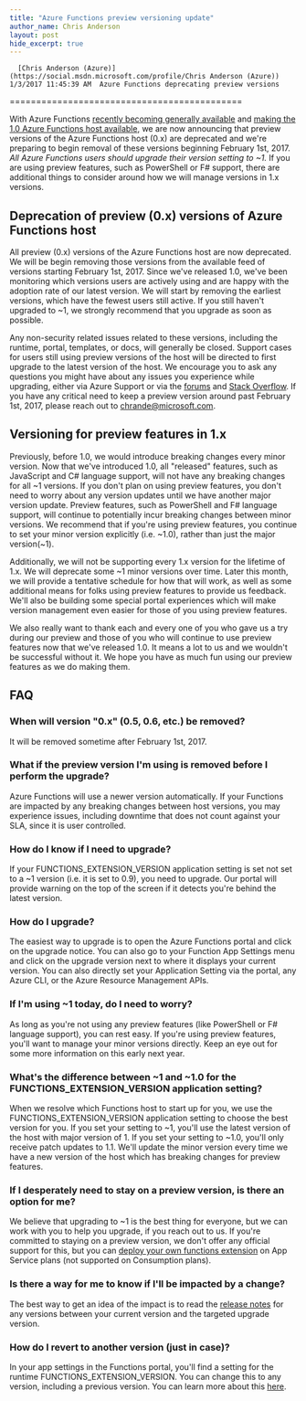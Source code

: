 ```yaml
---
title: "Azure Functions preview versioning update"
author_name: Chris Anderson 
layout: post
hide_excerpt: true
---
```

      [Chris Anderson (Azure)](https://social.msdn.microsoft.com/profile/Chris Anderson (Azure))  1/3/2017 11:45:39 AM  Azure Functions deprecating preview versions
============================================

 With Azure Functions [recently becoming generally available](https://azure.microsoft.com/en-us/blog/announcing-general-availability-of-azure-functions/) and [making the 1.0 Azure Functions host available](https://github.com/Azure/azure-webjobs-sdk-script/releases/tag/v1.0.10604), we are now announcing that preview versions of the Azure Functions host (0.x) are deprecated and we're preparing to begin removal of these versions beginning February 1st, 2017. *All Azure Functions users should upgrade their version setting to ~1.* If you are using preview features, such as PowerShell or F# support, there are additional things to consider around how we will manage versions in 1.x versions.

 Deprecation of preview (0.x) versions of Azure Functions host
-------------------------------------------------------------

 All preview (0.x) versions of the Azure Functions host are now deprecated. We will be begin removing those versions from the available feed of versions starting February 1st, 2017. Since we've released 1.0, we've been monitoring which versions users are actively using and are happy with the adoption rate of our latest version. We will start by removing the earliest versions, which have the fewest users still active. If you still haven't upgraded to ~1, we strongly recommend that you upgrade as soon as possible.

 Any non-security related issues related to these versions, including the runtime, portal, templates, or docs, will generally be closed. Support cases for users still using preview versions of the host will be directed to first upgrade to the latest version of the host. We encourage you to ask any questions you might have about any issues you experience while upgrading, either via Azure Support or via the [forums](https://social.msdn.microsoft.com/Forums/azure/en-US/home?forum=AzureFunctions) and [Stack Overflow](http://stackoverflow.com/questions/tagged/azure-functions). If you have any critical need to keep a preview version around past February 1st, 2017, please reach out to chrande@microsoft.com. 

 Versioning for preview features in 1.x
--------------------------------------

 Previously, before 1.0, we would introduce breaking changes every minor version. Now that we've introduced 1.0, all "released" features, such as JavaScript and C# language support, will not have any breaking changes for all ~1 versions. If you don't plan on using preview features, you don't need to worry about any version updates until we have another major version update. Preview features, such as PowerShell and F# language support, will continue to potentially incur breaking changes between minor versions. We recommend that if you're using preview features, you continue to set your minor version explicitly (i.e. ~1.0), rather than just the major version(~1). 

 Additionally, we will not be supporting every 1.x version for the lifetime of 1.x. We will deprecate some ~1 minor versions over time. Later this month, we will provide a tentative schedule for how that will work, as well as some additional means for folks using preview features to provide us feedback. We'll also be building some special portal experiences which will make version management even easier for those of you using preview features.

 We also really want to thank each and every one of you who gave us a try during our preview and those of you who will continue to use preview features now that we've released 1.0. It means a lot to us and we wouldn't be successful without it. We hope you have as much fun using our preview features as we do making them.

 FAQ
---

 ### When will version "0.x" (0.5, 0.6, etc.) be removed?

 It will be removed sometime after February 1st, 2017.

 ### What if the preview version I'm using is removed before I perform the upgrade?

 Azure Functions will use a newer version automatically. If your Functions are impacted by any breaking changes between host versions, you may experience issues, including downtime that does not count against your SLA, since it is user controlled.

 ### How do I know if I need to upgrade?

 If your FUNCTIONS\_EXTENSION\_VERSION application setting is set not set to a ~1 version (i.e. it is set to 0.9), you need to upgrade. Our portal will provide warning on the top of the screen if it detects you're behind the latest version.

 ### How do I upgrade?

 The easiest way to upgrade is to open the Azure Functions portal and click on the upgrade notice. You can also go to your Function App Settings menu and click on the upgrade version next to where it displays your current version. You can also directly set your Application Setting via the portal, any Azure CLI, or the Azure Resource Management APIs.

 ### If I'm using ~1 today, do I need to worry?

 As long as you're not using any preview features (like PowerShell or F# language support), you can rest easy. If you're using preview features, you'll want to manage your minor versions directly. Keep an eye out for some more information on this early next year.

 ### What's the difference between ~1 and ~1.0 for the FUNCTIONS\_EXTENSION\_VERSION application setting?

 When we resolve which Functions host to start up for you, we use the FUNCTIONS\_EXTENSION\_VERSION application setting to choose the best version for you. If you set your setting to ~1, you'll use the latest version of the host with major version of 1. If you set your setting to ~1.0, you'll only receive patch updates to 1.1. We'll update the minor version every time we have a new version of the host which has breaking changes for preview features.

 ### If I desperately need to stay on a preview version, is there an option for me?

 We believe that upgrading to ~1 is the best thing for everyone, but we can work with you to help you upgrade, if you reach out to us. If you're committed to staying on a preview version, we don't offer any official support for this, but you can [deploy your own functions extension](https://github.com/Azure/azure-webjobs-sdk-script/wiki/Deploying-the-Functions-runtime-as-a-private-site-extension) on App Service plans (not supported on Consumption plans).

 ### Is there a way for me to know if I'll be impacted by a change?

 The best way to get an idea of the impact is to read the [release notes](https://github.com/Azure/azure-webjobs-sdk-script/releases) for any versions between your current version and the targeted upgrade version.

 ### How do I revert to another version (just in case)?

 In your app settings in the Functions portal, you'll find a setting for the runtime FUNCTIONS\_EXTENSION\_VERSION. You can change this to any version, including a previous version. You can learn more about this [here](https://github.com/Azure/azure-webjobs-sdk-script/wiki/Function-Runtime-Versioning).

      